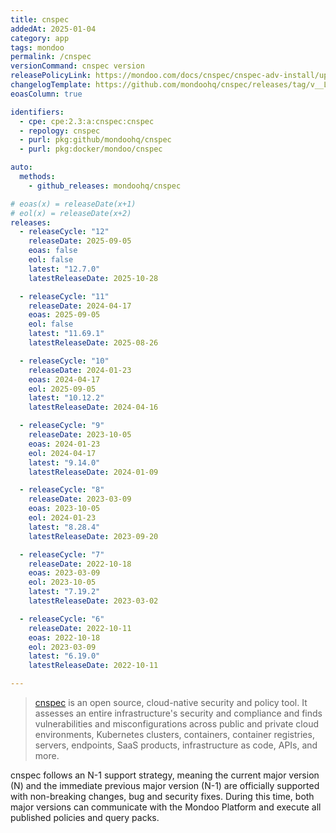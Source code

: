 ```yaml
---
title: cnspec
addedAt: 2025-01-04
category: app
tags: mondoo
permalink: /cnspec
versionCommand: cnspec version
releasePolicyLink: https://mondoo.com/docs/cnspec/cnspec-adv-install/update/
changelogTemplate: https://github.com/mondoohq/cnspec/releases/tag/v__LATEST__
eoasColumn: true

identifiers:
  - cpe: cpe:2.3:a:cnspec:cnspec
  - repology: cnspec
  - purl: pkg:github/mondoohq/cnspec
  - purl: pkg:docker/mondoo/cnspec

auto:
  methods:
    - github_releases: mondoohq/cnspec

# eoas(x) = releaseDate(x+1)
# eol(x) = releaseDate(x+2)
releases:
  - releaseCycle: "12"
    releaseDate: 2025-09-05
    eoas: false
    eol: false
    latest: "12.7.0"
    latestReleaseDate: 2025-10-28

  - releaseCycle: "11"
    releaseDate: 2024-04-17
    eoas: 2025-09-05
    eol: false
    latest: "11.69.1"
    latestReleaseDate: 2025-08-26

  - releaseCycle: "10"
    releaseDate: 2024-01-23
    eoas: 2024-04-17
    eol: 2025-09-05
    latest: "10.12.2"
    latestReleaseDate: 2024-04-16

  - releaseCycle: "9"
    releaseDate: 2023-10-05
    eoas: 2024-01-23
    eol: 2024-04-17
    latest: "9.14.0"
    latestReleaseDate: 2024-01-09

  - releaseCycle: "8"
    releaseDate: 2023-03-09
    eoas: 2023-10-05
    eol: 2024-01-23
    latest: "8.28.4"
    latestReleaseDate: 2023-09-20

  - releaseCycle: "7"
    releaseDate: 2022-10-18
    eoas: 2023-03-09
    eol: 2023-10-05
    latest: "7.19.2"
    latestReleaseDate: 2023-03-02

  - releaseCycle: "6"
    releaseDate: 2022-10-11
    eoas: 2022-10-18
    eol: 2023-03-09
    latest: "6.19.0"
    latestReleaseDate: 2022-10-11

---
```


> [cnspec](https://mondoo.com/cnspec/) is an open source, cloud-native security and policy tool.
> It assesses an entire infrastructure's security and compliance and finds vulnerabilities and misconfigurations across
> public and private cloud environments, Kubernetes clusters, containers, container registries, servers, endpoints,
> SaaS products, infrastructure as code, APIs, and more.

cnspec follows an N-1 support strategy,
meaning the current major version (N) and the immediate previous major version (N-1) are officially supported
with non-breaking changes, bug and security fixes.
During this time, both major versions can communicate with the Mondoo Platform and execute all published policies and query packs.
